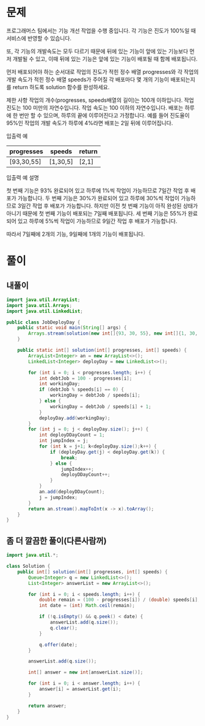 # 문제

프로그래머스 팀에서는 기능 개선 작업을 수행 중입니다. 각 기능은 진도가 100%일 때 서비스에 반영할 수 있습니다.

또, 각 기능의 개발속도는 모두 다르기 때문에 뒤에 있는 기능이 앞에 있는 기능보다 먼저 개발될 수 있고, 이때 뒤에 있는 기능은 앞에 있는 기능이 배포될 때 함께 배포됩니다.

먼저 배포되어야 하는 순서대로 작업의 진도가 적힌 정수 배열 progresses와 각 작업의 개발 속도가 적힌 정수 배열 speeds가 주어질 각 배포마다 몇 개의 기능이 배포되는지를 return 하도록 solution 함수를 완성하세요.

제한 사항
작업의 개수(progresses, speeds배열의 길이)는 100개 이하입니다.
작업 진도는 100 미만의 자연수입니다.
작업 속도는 100 이하의 자연수입니다.
배포는 하루에 한 번만 할 수 있으며, 하루의 끝에 이루어진다고 가정합니다. 예를 들어 진도율이 95%인 작업의 개발 속도가 하루에 4%라면 배포는 2일 뒤에 이루어집니다.

입출력 예

|progresses|	speeds|	return|
|-------|-------|------|
|[93,30,55]|	[1,30,5]|	[2,1]|

입출력 예 설명

첫 번째 기능은 93% 완료되어 있고 하루에 1%씩 작업이 가능하므로 7일간 작업 후 배포가 가능합니다.
두 번째 기능은 30%가 완료되어 있고 하루에 30%씩 작업이 가능하므로 3일간 작업 후 배포가 가능합니다. 하지만 이전 첫 번째 기능이 아직 완성된 상태가 아니기 때문에 첫 번째 기능이 배포되는 7일째 배포됩니다.
세 번째 기능은 55%가 완료되어 있고 하루에 5%씩 작업이 가능하므로 9일간 작업 후 배포가 가능합니다.

따라서 7일째에 2개의 기능, 9일째에 1개의 기능이 배포됩니다.

# 풀이

## 내풀이

```java
import java.util.ArrayList;
import java.util.Arrays;
import java.util.LinkedList;

public class JobDeployDay {
	public static void main(String[] args) {
		Arrays.stream(solution(new int[]{93, 30, 55}, new int[]{1, 30, 5})).forEach(System.out::println);
	}

	public static int[] solution(int[] progresses, int[] speeds) {
		ArrayList<Integer> an = new ArrayList<>();
		LinkedList<Integer> deployDay = new LinkedList<>();

		for (int i = 0; i < progresses.length; i++) {
			int debtJob = 100 - progresses[i];
			int workingDay;
			if (debtJob % speeds[i] == 0) {
				workingDay = debtJob / speeds[i];
			} else {
				workingDay = debtJob / speeds[i] + 1;
			}
			deployDay.add(workingDay);
		}
		for (int j = 0; j < deployDay.size(); j++) {
			int deployDDayCount = 1;
			int jumpIndex = j;
			for (int k = j+1; k<deployDay.size();k++) {
				if (deployDay.get(j) < deployDay.get(k)) {
					break;
				} else {
					jumpIndex++;
					deployDDayCount++;
				}
			}
			an.add(deployDDayCount);
			j = jumpIndex;
		}
		return an.stream().mapToInt(x -> x).toArray();
	}
}
```

## 좀 더 깔끔한 풀이(다른사람꺼)

```java
import java.util.*;

class Solution {
    public int[] solution(int[] progresses, int[] speeds) {
        Queue<Integer> q = new LinkedList<>();
        List<Integer> answerList = new ArrayList<>();

        for (int i = 0; i < speeds.length; i++) {
            double remain = (100 - progresses[i]) / (double) speeds[i];
            int date = (int) Math.ceil(remain);

            if (!q.isEmpty() && q.peek() < date) {
                answerList.add(q.size());
                q.clear();
            }

            q.offer(date);
        }

        answerList.add(q.size());

        int[] answer = new int[answerList.size()];

        for (int i = 0; i < answer.length; i++) {
            answer[i] = answerList.get(i);
        }

        return answer;
    }
}
```

